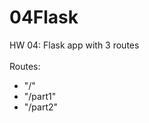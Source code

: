 # 04Flask
HW 04: Flask app with 3 routes<br><br>
Routes: 
<ul>
  <li>"/"</li>
  <li>"/part1"</li>
  <li>"/part2"</li>
</ul>
